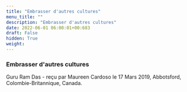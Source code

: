 ```yaml
---
title: "Embrasser d'autres cultures"
menu_title: ""
description: "Embrasser d'autres cultures"
date: 2022-06-01 06:00:01+00:683
draft: False
hidden: True
weight:
---
```

### Embrasser d'autres cultures

Guru Ram Das - reçu par Maureen Cardoso le 17 Mars 2019, Abbotsford, Colombie-Britannique, Canada.



